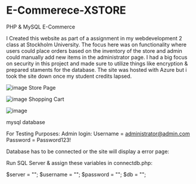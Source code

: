 # E-Commerece-XSTORE
PHP &amp; MySQL E-Commerce

I Created this website as part of a assignment in my webdevelopment 2 class at Stockholm University.
The focus here was on functionality where users could place orders based on the inventory of the store and admin could manually add new items in the administrator page. I had a big focus on security in this project and made sure to utilize things like encryption & prepared staments for the database. The site was hosted with Azure but i took the site down once my student credits lapsed.

![image](https://github.com/user-attachments/assets/0ffa2c2a-d2c3-4021-99c7-171d9f00c9e7)
Store Page

![image](https://github.com/user-attachments/assets/b30d448f-7b8f-4bbb-8c2e-4f18097823f3)
Shopping Cart

![image](https://github.com/user-attachments/assets/80b0c43a-8fc2-417b-9444-62eaf36bd09c)

mysql database



For Testing Purposes:
Admin login:
Username = administrator@admin.com
Password =  Password123!

Database has to be connected or the site will display a error page:

Run SQL Server & assign these variables in connectdb.php:

$server = "";
$username = "";
$password = "";
$db = "";

